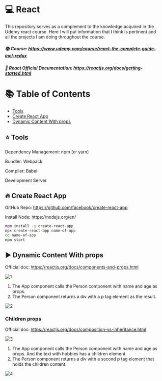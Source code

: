 # :computer: React

This repository serves as a complement to the knowledge acquired in the Udemy react course. Here I will put information that I think is pertinent and all the projects I am doing throughout the course.

##### :books: Course: https://www.udemy.com/course/react-the-complete-guide-incl-redux
##### :page_facing_up: React Official Documentation: https://reactjs.org/docs/getting-started.html

# :books: Table of Contents

- [Tools](#tools)
- [Create React App](#createapp)
- [Dynamic Content With props](#dynamic-content)

<a id="tools"></a>

## :star: Tools

<p>Dependency Management: npm (or yarn)</p>
<p>Bundler: Webpack</p>
<p>Compiler: Babel</p>
<p>Development Server</p>

<a id="createapp"></a>

## :fire: Create React App

GitHub Repo: https://github.com/facebook/create-react-app
<p>Install Node: https://nodejs.org/en/</p>

```bash
npm install -g create-react-app
npx create-react-app name-of-app
cd name-of-app
npm start
```

<a id="dynamic-content"></a>

## :arrow_forward: Dynamic Content With props

Official doc: https://reactjs.org/docs/components-and-props.html

![1](https://user-images.githubusercontent.com/24191107/101199953-908dc280-365d-11eb-8e5d-606b5d2559a7.png)

1. The App component calls the Person component with name and age as props.
2. The Person component returns a div with a p tag element as the result.

![2](https://user-images.githubusercontent.com/24191107/101200063-b74bf900-365d-11eb-91ca-41309ed5c303.png)



### Children props

Official doc: https://reactjs.org/docs/composition-vs-inheritance.html

![3](https://user-images.githubusercontent.com/24191107/101200068-b87d2600-365d-11eb-813c-c8d51eba49c8.png)

1. The App component calls the Person component with name and age as props. And the text with hobbies has a children element.
2. The Person component returns a div with a second p tag element that holds the children content.

![4](https://user-images.githubusercontent.com/24191107/101200070-b915bc80-365d-11eb-872c-94e6068be87e.png)


